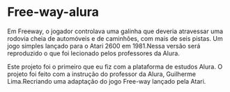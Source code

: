 # Free-way-alura
Em Freeway, o jogador controlava uma galinha que deveria atravessar uma rodovia cheia de automóveis e de caminhões, com mais de seis pistas. Um jogo simples lançado para o Atari 2600 em 1981.Nessa versão será reproduzido o que foi lecionado pelos professores da Alura.

Este projeto foi o primeiro que eu fiz com a plataforma de estudos Alura.
O projeto foi feito com a instrução do professor da Alura, Guilherme Lima.Recriando uma adaptação do jogo Free-way lançado pela Atari.
